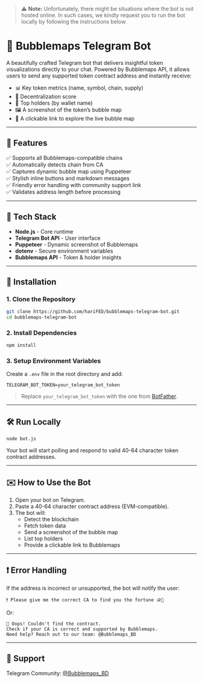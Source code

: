 
> ⚠️ **Note:** Unfortunately, there might be situations where the bot is not hosted online. In such cases, we kindly request you to run the bot locally by following the instructions below.

# 💬 Bubblemaps Telegram Bot

A beautifully crafted Telegram bot that delivers insightful token visualizations directly to your chat. Powered by Bubblemaps API, it allows users to send any supported token contract address and instantly receive:

- 📊 Key token metrics (name, symbol, chain, supply)
- 🧠 Decentralization score
- 👤 Top holders (by wallet name)
- 🖼️ A screenshot of the token’s bubble map
- 🔗 A clickable link to explore the live bubble map

---

## 🌟 Features

✅ Supports all Bubblemaps-compatible chains  
✅ Automatically detects chain from CA  
✅ Captures dynamic bubble map using Puppeteer  
✅ Stylish inline buttons and markdown messages  
✅ Friendly error handling with community support link  
✅ Validates address length before processing

---

## 🚀 Tech Stack

- **Node.js** - Core runtime
- **Telegram Bot API** - User interface
- **Puppeteer** - Dynamic screenshot of Bubblemaps
- **dotenv** - Secure environment variables
- **Bubblemaps API** - Token & holder insights

---

## 🔧 Installation

### 1. Clone the Repository

```bash
git clone https://github.com/hariFED/bubblemaps-telegram-bot.git
cd bubblemaps-telegram-bot
```

### 2. Install Dependencies

```bash
npm install
```

### 3. Setup Environment Variables

Create a `.env` file in the root directory and add:

```
TELEGRAM_BOT_TOKEN=your_telegram_bot_token
```

> Replace `your_telegram_bot_token` with the one from [BotFather](https://t.me/BotFather).

---

## 🛠️ Run Locally

```bash
node bot.js
```

Your bot will start polling and respond to valid 40-64 character token contract addresses.

---

## ✉️ How to Use the Bot

1. Open your bot on Telegram.
2. Paste a 40-64 character contract address (EVM-compatible).
3. The bot will:
   - Detect the blockchain
   - Fetch token data
   - Send a screenshot of the bubble map
   - List top holders
   - Provide a clickable link to Bubblemaps

---

## ❗ Error Handling

If the address is incorrect or unsupported, the bot will notify the user:

```
❗ Please give me the correct CA to find you the fortune 🪙🔮
```

Or:

```
🚫 Oops! Couldn't find the contract.
Check if your CA is correct and supported by Bubblemaps.
Need help? Reach out to our team: @Bubblemaps_BD
```

---

## 💬 Support

Telegram Community: [@Bubblemaps_BD](https://t.me/Bubblemaps_BD)
